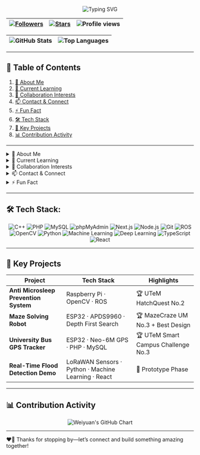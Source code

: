 <!-- 🎉 Welcome Banner -->
<p align="center">
  <img src="https://readme-typing-svg.herokuapp.com?font=Fira+Code&size=30&duration=3000&pause=1000&color=2ECC71&width=600&height=50&lines=Hi+there!+I'm+Weiyuan+Ooi+👋" alt="Typing SVG" />
</p>

<!-- Badges -->
<p align="center">

| <a href="https://github.com/WyOoi?tab=followers"><img src="https://img.shields.io/github/followers/WyOoi?label=Followers&style=flat-square&logo=github" alt="Followers" /></a> | <a href="https://github.com/WyOoi/WyOoi/stargazers"><img src="https://img.shields.io/github/stars/WyOoi/WyOoi?label=Stars&style=flat-square&logo=github" alt="Stars" /></a> | <img src="https://komarev.com/ghpvc/?username=WyOoi&label=Profile%20views&style=flat-square" alt="Profile views" /> |
|:---:|:---:|:---:|

</p>

<p align="center">

| <img src="https://github-readme-stats.vercel.app/api?username=WyOoi&show_icons=true&theme=radical&hide_border=true" alt="GitHub Stats" /> | <img src="https://github-readme-stats.vercel.app/api/top-langs?username=WyOoi&layout=compact&theme=radical&hide_border=true" alt="Top Languages" /> |
|:---:|:---:|
</p>

---

## 📖 Table of Contents
1. [👤 About Me](#-about-me)  
2. [🌱 Current Learning](#-current-learning)  
3. [💼 Collaboration Interests](#-collaboration-interests)  
4. [📫 Contact & Connect](#-contact--connect)  
5. [⚡ Fun Fact](#-fun-fact)  
6. [🛠️ Tech Stack](#️-tech-stack)  
7. [🚀 Key Projects](#-key-projects)  
8. [📊 Contribution Activity](#-contribution-activity)  

---

<details>
<summary id="about-me">👤 About Me</summary>

- 🔭 **Name:** Weiyuan Ooi  
- 🧑‍💻 **Role:** Computer Engineer & Robotics Enthusiast  
- 🌍 **Location:** Kuala Lumpur, Malaysia  
</details>

<details>
<summary id="current-learning">🌱 Current Learning</summary>

- 📡 **Advanced IoT Architectures** with ESP32 & Raspberry Pi  
- 🤖 **Computer Vision** pipelines using YOLOv8 on ROS  
- ⚛️ **Large Language Models** fine-tuning  
- 🌐 **Modern Web Dev**: TypeScript, React, Next.js, & Tailwind CSS  
- 🔗 **Web3 & Blockchain** fundamentals  
</details>

<details>
<summary id="collaboration-interests">💼 Collaboration Interests</summary>

- 🤝 **Open-Source Robotics** & Automation Frameworks  
- 🌐 **GIS & Disaster-Response Dashboards**  
- 🚗 **Driver Safety Systems** & Microsleep Prevention  
- 🛰️ **Real-Time Telemetry** & Sensor-Fusion Tooling  
</details>

<details>
<summary id="contact--connect">📫 Contact & Connect</summary>

- 📧 **Email:** [weiyuanooi88@gmail.com](mailto:weiyuanooi88@gmail.com)  
- 🔗 **LinkedIn:** [linkedin.com/in/yourprofile](https://linkedin.com/in/yourprofile)  
- 🐦 **Twitter:** [@YourHandle](https://twitter.com/YourHandle)  
- 💬 **Discord/Slack:** `Weiyuan#1234`  
</details>

<details>
<summary id="fun-fact">⚡ Fun Fact</summary>

I once programmed an **ESP32** to play _Tetris_ on an OLED screen—and it even keeps your high-score in flash memory!  
</details>

---

## 🛠️ Tech Stack:

<p align="center">
  <img alt="C++" src="https://img.shields.io/badge/C%2B%2B-%2300599C?style=flat-square&logo=c%2B%2B" />
  <img alt="PHP" src="https://img.shields.io/badge/PHP-%23777BB4?style=flat-square&logo=php" />
  <img alt="MySQL" src="https://img.shields.io/badge/MySQL-%234479A1?style=flat-square&logo=mysql" />
  <img alt="phpMyAdmin" src="https://img.shields.io/badge/phpMyAdmin%23F29111?style=flat-square&logo=phpmyadmin" />
  <img alt="Next.js" src="https://img.shields.io/badge/Next.js-%23000000?style=flat-square&logo=next.js" />
  <img alt="Node.js" src="https://img.shields.io/badge/Node.js-%2343853D?style=flat-square&logo=node.js" />
  <img alt="Git" src="https://img.shields.io/badge/Git-%23F05033?style=flat-square&logo=git" />
  <img alt="ROS" src="https://img.shields.io/badge/ROS-Noetic-%23E94E1B?style=flat-square&logo=robot-operating-system" />
  <img alt="OpenCV" src="https://img.shields.io/badge/OpenCV-%23E34F26?style=flat-square&logo=opencv" />
  <img alt="Python" src="https://img.shields.io/badge/Python-%233776AB?style=flat-square&logo=python" />
  <img alt="Machine Learning" src="https://img.shields.io/badge/Machine_Learning-✓-%2300C2C1?style=flat-square&logo=scikitlearn" />
  <img alt="Deep Learning" src="https://img.shields.io/badge/Deep_Learning-✓-%23FF6F61?style=flat-square&logo=tensorflow" />
  <img alt="TypeScript" src="https://img.shields.io/badge/TypeScript-%23007ACC?style=flat-square&logo=typescript" />
  <img alt="React" src="https://img.shields.io/badge/React-%2361DAFB?style=flat-square&logo=react" />
</p>


---

## 🚀 Key Projects

| Project                                | Tech Stack                                    | Highlights                           |
|----------------------------------------|-----------------------------------------------|--------------------------------------|
| **Anti Microsleep Prevention System**  | Raspberry Pi · OpenCV · ROS                   | 🏆 UTeM HatchQuest No.2              |
| **Maze Solving Robot**                 | ESP32 · APDS9960 · Depth First Search         | 🏆 MazeCraze UM No.3 + Best Design   |
| **University Bus GPS Tracker**         | ESP32 · Neo-6M GPS · PHP · MySQL              | 🏆 UTeM Smart Campus Challenge No.3 |
| **Real-Time Flood Detection Demo**     | LoRaWAN Sensors · Python · Machine Learning · React | 🔬 Prototype Phase             |

---

## 📊 Contribution Activity

<p align="center">
  <img src="https://ghchart.rshah.org/WyOoi?bg_color=ffffff&color=2ECC71&line=2B2D42&point=FF5733" alt="Weiyuan's GitHub Chart" />
</p>

---

❤️‍🔥 Thanks for stopping by—let’s connect and build something amazing together!  
